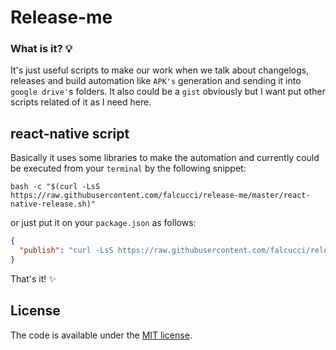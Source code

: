 # Release-me 

### What is it? :bulb:

It's just useful scripts to make our work when we talk about changelogs, releases and build automation like `APK's` generation and sending it into `google drive'`s folders. It also could be a `gist` obviously but I want put other scripts related of it as I need here.


## react-native script

Basically it uses some libraries to make the automation and currently could be executed from your `terminal` by the following snippet: 
```shell
bash -c "$(curl -LsS https://raw.githubusercontent.com/falcucci/release-me/master/react-native-release.sh)"
```
or just put it on your `package.json` as follows:

```json
{
  "publish": "curl -LsS https://raw.githubusercontent.com/falcucci/release-me/master/react-native-release.sh | bash -s"
}
```

That's it! :sparkles:

## License

The code is available under the [MIT license](LICENSE).
